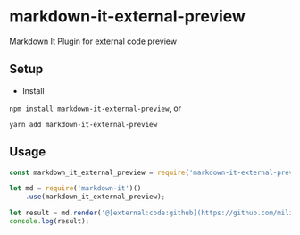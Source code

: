 # markdown-it-external-preview
Markdown It Plugin for external code preview

## Setup

- Install 

`npm install markdown-it-external-preview`, or 

`yarn add markdown-it-external-preview`

## Usage

```js
const markdown_it_external_preview = require('markdown-it-external-preview');

let md = require('markdown-it')()
    .use(markdown_it_external_preview);

let result = md.render('@[external:code:github](https://github.com/milindsingh/magento2-grumphp/blob/2d9be8cf5c9da07256af5194370e9a9326e30881/module/grumphp.yml#L1-L134)');
console.log(result);

```